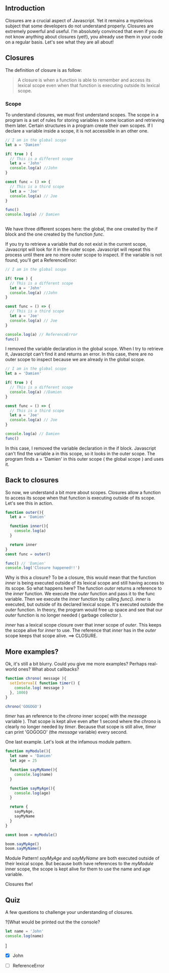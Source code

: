 ## Introduction

Closures are a crucial aspect of Javascript. Yet it remains a mysterious subject that some developers do not understand properly. Closures are extremely powerful and useful. I'm absolutely convinced that even if you do not know anything about closures (yet!), you already use them in your code on a regular basis. Let's see what they are all about!

## Closures

The definition of closure is as follow:

> A closure is when a function is able to remember and access its lexical scope even when that function is executing outside its lexical scope.

### Scope

To understand closures, we must first understand scopes. The scope in a program is a set of rules for storing variables in some location and retrieving them later.
Certain structures in a program create their own scopes. If I declare a variable inside a scope, it is not accessible in an other one.

```javascript runnable
// I am in the global scope
let a = 'Damien'

if( true ) {
  // This is a different scope
  let a = 'John'
  console.log(a) //John
}

const func = () => {
  // This is a third scope
  let a = 'Joe'
  console.log(a) // Joe
}

func()
console.log(a) // Damien
 
```

We have three different scopes here: the global, the one created by the if block and the one created by the function *func*.

If you try to retrieve a variable that do not exist in the current scope, Javascript will look for it in the outer scope. Javascript will repeat this process until there are no more outer scope to inspect. If the variable is not found, you'll get a ReferenceError:

```javascript runnable
// I am in the global scope

if( true ) {
  // This is a different scope
  let a = 'John'
  console.log(a) //John
}

const func = () => {
  // This is a third scope
  let a = 'Joe'
  console.log(a) // Joe
}

console.log(a) // ReferenceError
func() 
```

I removed the variable declaration in the global scope. When I try to retrieve it, Javascript can't find it and returns an error. In this case, there are no outer scope to inspect because we are already in the global scope.

```javascript runnable
// I am in the global scope
let a = 'Damien'

if( true ) {
  // This is a different scope
  console.log(a) //Damien
}

const func = () => {
  // This is a third scope
  let a = 'Joe'
  console.log(a) // Joe
}

console.log(a) // Damien
func() 
```

In this case, I removed the variable declaration in the if block. Javascript can't find the variable a in this scope, so it looks in the outer scope. The program finds a = 'Damien' in this outer scope ( the global scope ) and uses it.

## Back to closures

So now, we understand a bit more about scopes. Closures allow a function to access its scope when that function is executing outside of its scope. Let's see this in action.

```javascript runnable
function outer(){
  let a = 'Damien'

  function inner(){
    console.log(a)
  }

  return inner
}
const func = outer()

func() // 'Damien'
console.log('Closure happened!!')

```

Why is this a closure? To be a closure, this would mean that the function *inner* is being executed outside of its lexical scope and still having access to its scope. So what happens here? The function *outer* returns a reference to the *inner* function. We execute the *outer* function and pass it to the func variable. Then we execute the *inner* function by calling *func()*. *inner* is executed, but outside of its declared lexical scope. It's executed outside the *outer* function. In theory, the program would free up space and see that our *outer* function is no longer needed ( garbage collector ). 

*inner* has a lexical scope closure over that inner scope of *outer*. This keeps the scope alive for *inner* to use. The reference that *inner* has in the *outer* scope keeps that scope alive. ==> CLOSURE.

## More examples?

Ok, it's still a bit blurry. Could you give me more examples? Perhaps real-world ones? What about callbacks?

```javascript runnable
function chrono( message ){
  setInterval( function timer() {
    console.log( message )
  }, 1000)
}

chrono('GOGOGO')
```

*timer* has an reference to the *chrono* inner scope( with the *message* variable ). That scope is kept alive even after 1 second where the *chrono* is clearly no longer needed by *timer*. Because that scope is still alive, *timer* can print 'GOGOGO' (the *message* variable) every second.

One last example. Let's look at the infamous module pattern.

```javascript runnable
function myModule(){
  let name = 'Damien'
  let age = 25

  function sayMyName(){
    console.log(name)
  }

  function sayMyAge(){
    console.log(age)
  }

  return {
    sayMyAge,
    sayMyName
  }
}

const boom = myModule()

boom.sayMyAge()
boom.sayMyName()
```

Module Pattern! *sayMyAge* and *sayMyName* are both executed outside of their lexical scope. But because both have references to the *myModule* inner scope, the scope is kept alive for them to use the name and age variable. 

Closures ftw!

## Quiz

A few questions to challenge your understanding of closures.

?[What would be printed out the the console?
```javascript
let name = 'John'
console.log(name)
```
]
-[x] John
-[ ] ReferenceError

